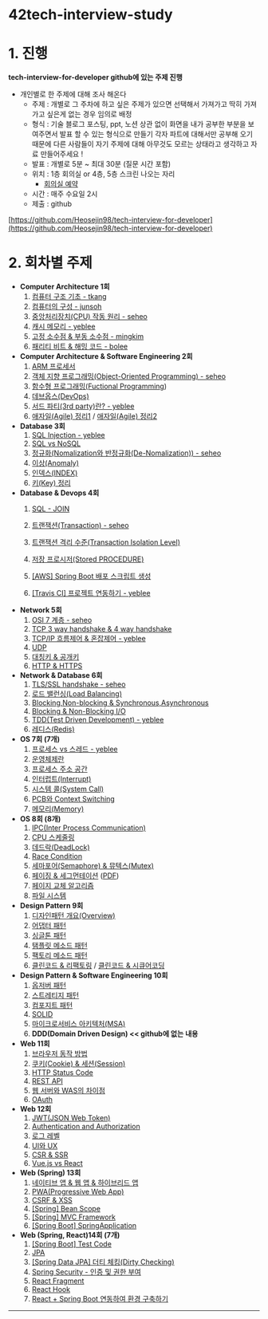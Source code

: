 # 42tech-interview-study

# 1. 진행

****tech-interview-for-developer github에 있는 주제 진행****

- 개인별로 한 주제에 대해 조사 해온다
    - 주제 : 개별로 그 주차에 하고 싶은 주제가 있으면 선택해서 가져가고 딱히 가져가고 싶은게 없는 경우 
    임의로 배정
    - 형식 : 기술 블로그 포스팅, ppt, 노션 상관 없이 화면을 내가 공부한 부분을 보여주면서 발표 할 수 있는 형식으로 만들기
    각자 파트에 대해서만 공부해 오기 때문에 다른 사람들이 자기 주제에 대해 아무것도 모르는 상태라고 생각하고 자료 만들어주세요 !
    - 발표 : 개별로 5분 ~ 최대 30분 (질문 시간 포함)
    - 위치 : 1층 회의실 or 4층, 5층 스크린 나오는 자리
        - [회의실 예약](https://innovationacademy.kr/academy/space/view?level=2&menuNo=11)
    - 시간 : 매주 수요일 2시
    - 제출 : github

[https://github.com/Heosejin98/tech-interview-for-developer](https://github.com/Heosejin98/tech-interview-for-developer)

# 2. 회차별 주제

- **Computer Architecture 1회**
    1. [컴퓨터 구조 기초 - tkang](https://liltdevs.tistory.com/105)
    2. [컴퓨터의 구성 - junsoh](https://github.com/Heosejin98/42tech-interview-study/blob/master/ch01/junsoh/WEEK1.md)
    3. [중앙처리장치(CPU) 작동 원리 - seheo](https://velog.io/@sejin3319/%EC%A4%91%EC%95%99%EC%B2%98%EB%A6%AC%EC%9E%A5%EC%B9%98CPU-%EC%9E%91%EB%8F%99-%EC%9B%90%EB%A6%AC)
    4. [캐시 메모리 - yeblee](https://github.com/yeblee/42tech-interview-study/tree/master/ch01/yeblee)
    5. [고정 소수점 & 부동 소수점 - mingkim](https://github.com/Heosejin98/42tech-interview-study/tree/master/ch01/mingkim)
    6. [패리티 비트 & 해밍 코드 - bolee](https://github.com/Heosejin98/42tech-interview-study/tree/master/ch01/boleed)
- **Computer Architecture &  Software Engineering 2회**
    1. [ARM 프로세서](https://github.com/gyoogle/tech-interview-for-developer/blob/master/Computer%20Science/Computer%20Architecture/ARM%20%ED%94%84%EB%A1%9C%EC%84%B8%EC%84%9C.md)
    2. [객체 지향 프로그래밍(Object-Oriented Programming) - seheo](https://github.com/Heosejin98/42tech-interview-study/tree/master/ch02/seheo)
    3. [함수형 프로그래밍(Fuctional Programming](https://github.com/gyoogle/tech-interview-for-developer/blob/master/Computer%20Science/Software%20Engineering/Fuctional%20Programming.md))
    4. [데브옵스(DevOps)](https://github.com/gyoogle/tech-interview-for-developer/blob/master/Computer%20Science/Software%20Engineering/%EB%8D%B0%EB%B8%8C%EC%98%B5%EC%8A%A4(DevOps).md)
    5. [서드 파티(3rd party)란? - yeblee](https://github.com/yeblee/42tech-interview-study/tree/master/ch02/yeblee)
    6. [애자일(Agile) 정리1](https://github.com/gyoogle/tech-interview-for-developer/blob/master/Computer%20Science/Software%20Engineering/%EC%95%A0%EC%9E%90%EC%9D%BC(Agile).md) / [애자일(Agile) 정리2](https://github.com/gyoogle/tech-interview-for-developer/blob/master/Computer%20Science/Software%20Engineering/%EC%95%A0%EC%9E%90%EC%9D%BC(Agile)2.md)
- **Database 3회**
    1. [SQL Injection - yeblee](https://github.com/yeblee/42tech-interview-study/tree/master/ch03/yeblee)
    2. [SQL vs NoSQL](https://github.com/gyoogle/tech-interview-for-developer/blob/master/Computer%20Science/Database/SQL%EA%B3%BC%20NOSQL%EC%9D%98%20%EC%B0%A8%EC%9D%B4.md)
    3. [정규화(Nomalization와 반정규화(De-Nomalization)) - seheo](https://velog.io/@sejin3319/DATABASE-%EC%A0%95%EA%B7%9C%ED%99%94Normalization)
    4. [이상(Anomaly)](https://github.com/gyoogle/tech-interview-for-developer/blob/master/Computer%20Science/Database/%5BDB%5D%20Anomaly.md)
    5. [인덱스(INDEX)](https://github.com/gyoogle/tech-interview-for-developer/blob/master/Computer%20Science/Database/%5BDB%5D%20Index.md)
    6. [키(Key) 정리](https://github.com/gyoogle/tech-interview-for-developer/blob/master/Computer%20Science/Database/%5BDB%5D%20Key.md)
- **Database & Devops 4회**
    1. [SQL - JOIN](https://velog.io/@octo__/%EA%B4%80%EA%B3%84%ED%98%95-%EB%8D%B0%EC%9D%B4%ED%84%B0%EB%B2%A0%EC%9D%B4%EC%8A%A4%EC%9D%98-%ED%95%84%EC%9A%94%EC%84%B1)
    2. [트랜잭션(Transaction) - seheo](https://velog.io/@sejin3319/DATABASE-%ED%8A%B8%EB%9E%9C%EC%9E%AD%EC%85%98-transaction)

    3. [트랜잭션 격리 수준(Transaction Isolation Level)](https://github.com/gyoogle/tech-interview-for-developer/blob/master/Computer%20Science/Database/Transaction%20Isolation%20Level.md)
    4. [저장 프로시저(Stored PROCEDURE)](https://github.com/gyoogle/tech-interview-for-developer/blob/master/Computer%20Science/Database/%EC%A0%80%EC%9E%A5%20%ED%94%84%EB%A1%9C%EC%8B%9C%EC%A0%80(Stored%20PROCEDURE).md)
    5. [[AWS] Spring Boot 배포 스크립트 생성](https://github.com/gyoogle/tech-interview-for-developer/tree/master/Web/DevOps)
    6. [[Travis CI] 프로젝트 연동하기 - yeblee](https://github.com/yeblee/42tech-interview-study/tree/master/ch04/yeblee)
- **Network   5회**
    1. [OSI 7 계층 - seheo](https://velog.io/@sejin3319/Network-OSI-7Layer)
    2. [TCP 3 way handshake & 4 way handshake](https://github.com/gyoogle/tech-interview-for-developer/blob/master/Computer%20Science/Network/TCP%203%20way%20handshake%20%26%204%20way%20handshake.md)
    3. [TCP/IP 흐름제어 & 혼잡제어 - yeblee](https://github.com/yeblee/42tech-interview-study/tree/master/ch05/yeblee)
    4. [UDP](https://github.com/gyoogle/tech-interview-for-developer/blob/master/Computer%20Science/Network/UDP.md#20190826%EC%9B%94-bym-udp%EB%9E%80)
    5. [대칭키 & 공개키](https://github.com/gyoogle/tech-interview-for-developer/blob/master/Computer%20Science/Network/%EB%8C%80%EC%B9%AD%ED%82%A4%20%26%20%EA%B3%B5%EA%B0%9C%ED%82%A4.md)
    6. [HTTP & HTTPS](https://github.com/gyoogle/tech-interview-for-developer/blob/master/Computer%20Science/Network/HTTP%20%26%20HTTPS.md)
- **Network & Database 6회**
    1. [TLS/SSL handshake - seheo](https://velog.io/@sejin3319/http-TLSSSL-handshake)
    2. [로드 밸런싱(Load Balancing)](https://github.com/gyoogle/tech-interview-for-developer/blob/master/Computer%20Science/Network/%EB%A1%9C%EB%93%9C%20%EB%B0%B8%EB%9F%B0%EC%8B%B1(Load%20Balancing).md)
    3. [Blocking,Non-blocking & Synchronous,Asynchronous](https://github.com/gyoogle/tech-interview-for-developer/blob/master/Computer%20Science/Network/%5BNetwork%5D%20Blocking%2CNon-blocking%20%26%20Synchronous%2CAsynchronous.md)
    4. [Blocking & Non-Blocking I/O](https://github.com/gyoogle/tech-interview-for-developer/blob/master/Computer%20Science/Network/%5BNetwork%5D%20Blocking%20Non-Blocking%20IO.md)
    5. [TDD(Test Driven Development) - yeblee](https://github.com/yeblee/42tech-interview-study/tree/master/ch06/yeblee)
    6. [레디스(Redis)](https://github.com/gyoogle/tech-interview-for-developer/blob/master/Computer%20Science/Database/Redis.md)
- **OS  7회 (7개)**
    1. [프로세스 vs 스레드 - yeblee](https://github.com/yeblee/42tech-interview-study/tree/master/ch07/yeblee)
    2. [운영체제란](https://github.com/gyoogle/tech-interview-for-developer/blob/master/Computer%20Science/Operating%20System/Operation%20System.md)
    3. [프로세스 주소 공간](https://github.com/gyoogle/tech-interview-for-developer/blob/master/Computer%20Science/Operating%20System/Process%20Address%20Space.md)
    4. [인터럽트(Interrupt)](https://github.com/gyoogle/tech-interview-for-developer/blob/master/Computer%20Science/Operating%20System/Interrupt.md)
    5. [시스템 콜(System Call)](https://github.com/gyoogle/tech-interview-for-developer/blob/master/Computer%20Science/Operating%20System/%5BOS%5D%20System%20Call%20(Fork%20Wait%20Exec).md)
    6. [PCB와 Context Switching](https://github.com/gyoogle/tech-interview-for-developer/blob/master/Computer%20Science/Operating%20System/PCB%20%26%20Context%20Switcing.md)
    7. [메모리(Memory)](https://github.com/gyoogle/tech-interview-for-developer/blob/master/Computer%20Science/Operating%20System/Memory.md)
- **OS  8회  (8개)**
    1. [IPC(Inter Process Communication)](https://github.com/gyoogle/tech-interview-for-developer/blob/master/Computer%20Science/Operating%20System/IPC(Inter%20Process%20Communication).md)
    2. [CPU 스케줄링](https://github.com/gyoogle/tech-interview-for-developer/blob/master/Computer%20Science/Operating%20System/CPU%20Scheduling.md)
    3. [데드락(DeadLock)](https://github.com/gyoogle/tech-interview-for-developer/blob/master/Computer%20Science/Operating%20System/DeadLock.md)
    4. [Race Condition](https://github.com/gyoogle/tech-interview-for-developer/blob/master/Computer%20Science/Operating%20System/Race%20Condition.md)
    5. [세마포어(Semaphore) & 뮤텍스(Mutex)](https://github.com/gyoogle/tech-interview-for-developer/blob/master/Computer%20Science/Operating%20System/Semaphore%20%26%20Mutex.md)
    6. [페이징 & 세그먼테이션](https://github.com/gyoogle/tech-interview-for-developer/blob/master/Computer%20Science/Operating%20System/Paging%20and%20Segmentation.md) ([PDF](https://github.com/gyoogle/tech-interview-for-developer/blob/master/Computer%20Science/Operating%20System/Paging%20and%20Segmentation.pdf))
    7. [페이지 교체 알고리즘](https://github.com/gyoogle/tech-interview-for-developer/blob/master/Computer%20Science/Operating%20System/Page%20Replacement%20Algorithm.md)
    8. [파일 시스템](https://github.com/gyoogle/tech-interview-for-developer/blob/master/Computer%20Science/Operating%20System/File%20System.md)
- **Design Pattern 9회**
    1. [디자인패턴 개요(Overview)](https://github.com/gyoogle/tech-interview-for-developer/blob/master/Design%20Pattern/%5BDesign%20Pattern%5D%20Overview.md)
    2. [어댑터 패턴](https://github.com/gyoogle/tech-interview-for-developer/blob/master/Design%20Pattern/Adapter%20Pattern.md)
    3. [싱글톤 패턴](https://github.com/gyoogle/tech-interview-for-developer/blob/master/Design%20Pattern/Singleton%20Pattern.md)
    4. [탬플릿 메소드 패턴](https://github.com/gyoogle/tech-interview-for-developer/blob/master/Design%20Pattern/Design%20Pattern_Template%20Method.md)
    5. [팩토리 메소드 패턴](https://github.com/gyoogle/tech-interview-for-developer/blob/master/Design%20Pattern/Design%20Pattern_Factory%20Method.md)
    6. [클린코드 & 리팩토링](https://github.com/gyoogle/tech-interview-for-developer/blob/master/Computer%20Science/Software%20Engineering/Clean%20Code%20%26%20Refactoring.md) / [클린코드 & 시큐어코딩](https://github.com/gyoogle/tech-interview-for-developer/blob/master/Computer%20Science/Software%20Engineering/%ED%81%B4%EB%A6%B0%EC%BD%94%EB%93%9C(Clean%20Code)%20%26%20%EC%8B%9C%ED%81%90%EC%96%B4%EC%BD%94%EB%94%A9(Secure%20Coding).md)
- **Design Pattern & Software Engineering 10회**
    1. [옵저버 패턴](https://github.com/gyoogle/tech-interview-for-developer/blob/master/Design%20Pattern/Observer%20pattern.md)
    2. [스트레티지 패턴](https://github.com/gyoogle/tech-interview-for-developer/blob/master/Design%20Pattern/Strategy%20Pattern.md)
    3. [컴포지트 패턴](https://github.com/gyoogle/tech-interview-for-developer/blob/master/Design%20Pattern/Composite%20Pattern.md)
    4. [SOLID](https://github.com/gyoogle/tech-interview-for-developer/blob/master/Design%20Pattern/SOLID.md)
    5. [마이크로서비스 아키텍처(MSA)](https://github.com/gyoogle/tech-interview-for-developer/blob/master/Computer%20Science/Software%20Engineering/%EB%A7%88%EC%9D%B4%ED%81%AC%EB%A1%9C%EC%84%9C%EB%B9%84%EC%8A%A4%20%EC%95%84%ED%82%A4%ED%85%8D%EC%B2%98(MSA).md)
    6. ****DDD(Domain Driven Design) << github에 없는 내용****
- **Web 11회**
    1. [브라우저 동작 방법](https://github.com/gyoogle/tech-interview-for-developer/blob/master/Web/%EB%B8%8C%EB%9D%BC%EC%9A%B0%EC%A0%80%20%EB%8F%99%EC%9E%91%20%EB%B0%A9%EB%B2%95.md)
    2. [쿠키(Cookie) & 세션(Session)](https://github.com/gyoogle/tech-interview-for-developer/blob/master/Web/Cookie%20%26%20Session.md)
    3. [HTTP Status Code](https://github.com/gyoogle/tech-interview-for-developer/blob/master/Web/HTTP%20status%20code.md)
    4. [REST API](https://github.com/gyoogle/tech-interview-for-developer/blob/master/Web/%5BWeb%5D%20REST%20API.md)
    5. [웹 서버와 WAS의 차이점](https://github.com/gyoogle/tech-interview-for-developer/blob/master/Web/Web%20Server%EC%99%80%20WAS%EC%9D%98%20%EC%B0%A8%EC%9D%B4.md)
    6. [OAuth](https://github.com/gyoogle/tech-interview-for-developer/blob/master/Web/OAuth.md)
- **Web 12회**
    1. [JWT(JSON Web Token)](https://github.com/gyoogle/tech-interview-for-developer/blob/master/Web/JWT(JSON%20Web%20Token).md)
    2. [Authentication and Authorization](https://github.com/gyoogle/tech-interview-for-developer/blob/master/Web/%EC%9D%B8%EC%A6%9D%EB%B0%A9%EC%8B%9D.md)
    3. [로그 레벨](https://github.com/gyoogle/tech-interview-for-developer/blob/master/Web/Logging%20Level.md)
    4. [UI와 UX](https://github.com/gyoogle/tech-interview-for-developer/blob/master/Web/UI%EC%99%80%20UX.md)
    5. [CSR & SSR](https://github.com/gyoogle/tech-interview-for-developer/blob/master/Web/CSR%20%26%20SSR.md)
    6. [Vue.js vs React](https://github.com/gyoogle/tech-interview-for-developer/blob/master/Web/Vue.js%EC%99%80%20React%EC%9D%98%20%EC%B0%A8%EC%9D%B4.md)
- **Web (Spring) 13회**
    1. [네이티브 앱 & 웹 앱 & 하이브리드 앱](https://github.com/gyoogle/tech-interview-for-developer/blob/master/Web/%EB%84%A4%EC%9D%B4%ED%8B%B0%EB%B8%8C%20%EC%95%B1%20%26%20%EC%9B%B9%20%EC%95%B1%20%26%20%ED%95%98%EC%9D%B4%EB%B8%8C%EB%A6%AC%EB%93%9C%20%EC%95%B1.md)
    2. [PWA(Progressive Web App)](https://github.com/gyoogle/tech-interview-for-developer/blob/master/Web/PWA%20(Progressive%20Web%20App).md)
    3. [CSRF & XSS](https://github.com/gyoogle/tech-interview-for-developer/blob/master/Web/CSRF%20%26%20XSS.md)
    4. [[Spring] Bean Scope](https://github.com/gyoogle/tech-interview-for-developer/blob/master/Web/Spring/%5BSpring%5D%20Bean%20Scope.md)
    5. [[Spring] MVC Framework](https://github.com/gyoogle/tech-interview-for-developer/blob/master/Web/Spring/Spring%20MVC.md)
    6. [[Spring Boot] SpringApplication](https://github.com/gyoogle/tech-interview-for-developer/blob/master/Web/Spring/%5BSpring%20Boot%5D%20SpringApplication.md)
- **Web (Spring, React)14회  (7개)**
    1. [[Spring Boot] Test Code](https://github.com/gyoogle/tech-interview-for-developer/blob/master/Web/Spring/%5BSpring%20Boot%5D%20Test%20Code.md)
    2. [JPA](https://github.com/gyoogle/tech-interview-for-developer/blob/master/Web/Spring/JPA.md)
    3. [[Spring Data JPA] 더티 체킹(Dirty Checking)](https://github.com/gyoogle/tech-interview-for-developer/blob/master/Web/Spring/%5BSpring%20Data%20JPA%5D%20%EB%8D%94%ED%8B%B0%20%EC%B2%B4%ED%82%B9%20(Dirty%20Checking).md)
    4. [Spring Security - 인증 및 권한 부여](https://github.com/gyoogle/tech-interview-for-developer/blob/master/Web/Spring/Spring%20Security%20-%20Authentication%20and%20Authorization.md)
    5. [React Fragment](https://github.com/gyoogle/tech-interview-for-developer/blob/master/Web/React/React%20Fragment.md)
    6. [React Hook](https://github.com/gyoogle/tech-interview-for-developer/blob/master/Web/React/React%20Hook.md)
    7. [React + Spring Boot 연동하여 환경 구축하기](https://github.com/gyoogle/tech-interview-for-developer/blob/master/Web/React/React%20%26%20Spring%20Boot%20%EC%97%B0%EB%8F%99%ED%95%98%EC%97%AC%20%ED%99%98%EA%B2%BD%20%EA%B5%AC%EC%B6%95%ED%95%98%EA%B8%B0.md)

 ****
